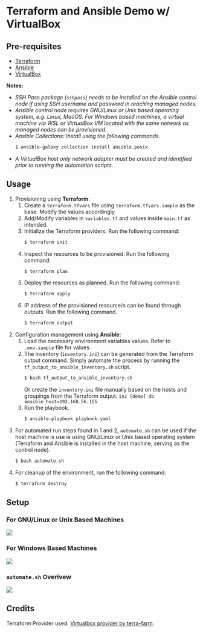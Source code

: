 # Terraform and Ansible Demo w/ VirtualBox

## Pre-requisites
- [Terraform](https://developer.hashicorp.com/terraform/tutorials/aws-get-started/install-cli)
- [Ansible](https://docs.ansible.com/ansible/latest/installation_guide/intro_installation.html)
- [VirtualBox](https://www.virtualbox.org/wiki/Downloads)

**Notes:**
- *SSH Pass package (`sshpass`) needs to be installed on the Ansible control node if using SSH username and password in reaching managed nodes.*
- *Ansible control node requires GNU/Linux or Unix based operating system, e.g. Linux, MacOS. For Windows based machines, a virtual machine via WSL or VirtualBox VM located with the same network as managed nodes can be provisioned.*
- *Ansible Collections: Install using the following commands.*
    ```bash
    $ ansible-galaxy collection install ansible.posix
    ```
- *A VirtualBox host only network adapter must be created and identified prior to running the automation scripts.*

## Usage
1. Provisioning using **Terraform**:
    1. Create a `terraform.tfvars` file using `terraform.tfvars.sample` as the base. Modify the values accordingly.
    2. Add/Modify variables in `variables.tf` and values inside `main.tf` as intended.
    3. Initialize the Terraform providers. Run the following command:
        ```bash
        $ terraform init
        ```
    4. Inspect the resources to be provisioned. Run the following command:
        ```bash
        $ terraform plan
        ```
    5. Deploy the resources as planned. Run the following command:
        ```bash
        $ terraform apply
        ```
    6. IP address of the provisioned resource/s can be found through outputs. Run the following command.
        ```bash
        $ terraform output
        ```
2. Configuration management using **Ansible**:
    1. Load the necessary environment variables values. Refer to `.env.sample` file for values.
    2. The inventory (`inventory.ini`) can be generated from the Terraform output command. Simply automate the process by running the `tf_output_to_ansible_inventory.sh` script.
        ```bash
        $ bash tf_output_to_ansible_inventory.sh
        ```
        Or create the `inventory.ini` file manually based on the hosts and groupings from the Terraform output.
            ```ini
            [demo]
            db ansible_host=192.168.56.155
            ```
    3. Run the playbook.
        ```bash
        $ ansible-playbook playbook.yaml
        ```
3. For automated run steps found in 1 and 2, `automate.sh` can be used if the host machine is use is using GNU/Linux or Unix based operating system (Terraform and Ansible is installed in the host machine, serving as the control node).
    ```bash
    $ bash automate.sh
    ```
4. For cleanup of the environment, run the following command:
    ```bash
    $ terraform destroy
    ```

## Setup

### For GNU/Linux or Unix Based Machines
<img src="_assets/for_gnu-linux_unix.png">

### For Windows Based Machines
<img src="_assets/for_windows.png">

### `automate.sh` Overivew
<img src="_assets/automate.sh.png">

## Credits
Terraform Provider used: [Virtualbox provider by terra-farm](https://registry.terraform.io/providers/terra-farm/virtualbox/latest/docs).